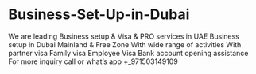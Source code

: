 # Business-Set-Up-in-Dubai
We are leading Business setup  &amp; Visa &amp; PRO services in UAE Business setup in Dubai Mainland &amp; Free Zone  With wide range of activities With partner visa Family visa Employee Visa Bank account opening assistance For more inquiry call or what’s app +_971503149109
